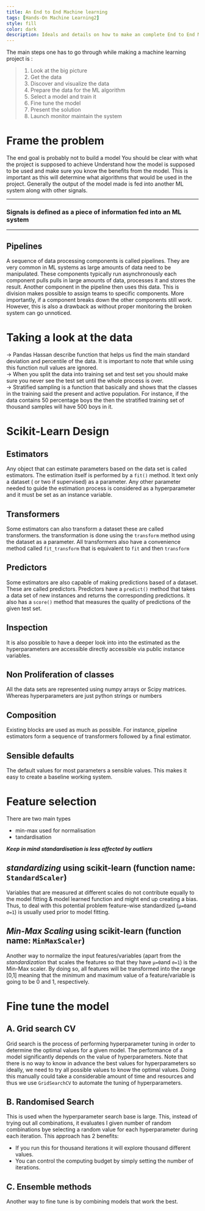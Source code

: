 ```yaml
---
title: An End to End Machine learning 
tags: [Hands-On Machine Learning2]
style: fill
color: dark
description: Ideals and details on how to make an complete End to End Machine learning project
---
```

The main steps one has to go through while making a machine learning project is :

>  1. Look at the big picture 
>  2.  Get the data 
>  3. Discover and visualize the data 
>  4. Prepare the data for the ML algorithm
>  5. Select a model and train it
>  6. Fine tune the model
>  7. Present the solution
>  8. Launch monitor maintain the system

# Frame the problem
The end goal is probably not to build a model You should be clear with what the project is supposed to achieve Understand how the model is supposed to be used and make sure you know the benefits from the model. This is important as this will determine what algorithms that would be used in the project. Generally the output of the model made is fed into another ML system along with other signals.

---
### Signals is defined as a piece of information fed into an ML system

---
## Pipelines
A sequence of data processing components is called pipelines. They are very common in ML systems as large amounts of data need to be manipulated. These components typically run asynchronously each component pulls pulls in large amounts of data, processes it and stores the result. Another component in the pipeline then uses this data. This is division makes possible to assign teams to specific components. More importantly, if a component breaks down the other components still work. However, this is also a drawback as without proper monitoring the broken system can go unnoticed.

# Taking a look at the data 
-> Pandas Hassan describe function that helps us find the main standard deviation and percentile of the data. It is important to note that while using this function null values are ignored.<br>
-> When you split the data into training set and test set you should make sure you never see the test set until the whole process is over. <br>
-> Stratified sampling is a function that basically and shows that the classes in the training said the present and active population. For instance, if the data contains 50 percentage boys the then the stratified training set of thousand samples will have 500 boys in it. <br>

# Scikit-Learn Design 
## Estimators 
Any object that can estimate parameters based on the data set is called estimators. The estimation itself is performed by a ```fit()``` method. It text only a dataset ( or two if supervised) as a parameter. Any other parameter needed to guide the estimation process is considered as a hyperparameter and it must be set as an instance variable. 
## Transformers
Some estimators can also transform a dataset these are called transformers. the transformation is done using the ```transform``` method using the dataset as a parameter. All transformers also have a convenience method called ```fit_transform``` that is equivalent to ```fit``` and then ```transform```
## Predictors
Some estimators are also capable of making predictions  based of a dataset. These are called predictors.  Predictors have a ```predict()``` method that takes a data set of new instances and returns the corresponding predictions. It also has a ```score()``` method that measures the quality of predictions of the given test set.
## Inspection 
It is also possible to have a deeper look into into the estimated as the hyperparameters are accessible directly  accessible via public instance variables. 
## Non Proliferation of classes
All  the data sets are represented using numpy arrays or Scipy matrices. Whereas hyperparameters are just python strings or numbers 
## Composition
Existing blocks are used as much as possible. For instance, pipeline estimators form a sequence of transformers followed by a final estimator.
## Sensible defaults
The default values for most parameters a sensible values. This makes it easy to create a baseline working system.

# Feature selection
There are two main types 
- min-max used for normalisation
- tandardisation 

***Keep in mind standardisation is less affected by outliers***
## **_standardizing_** using scikit-learn (function name: ```StandardScaler```)
Variables that are measured at different scales do not contribute equally to the model fitting & model learned function and might end up creating a bias. Thus, to deal with this potential problem feature-wise standardized (`μ=0`and `σ=1`) is usually used prior to model fitting.
## **_Min-Max Scaling_** using scikit-learn (function name: ```MinMaxScaler```)
Another way to normalize  the input features/variables (apart from the _standardization_ that scales the features so that they have `μ=0`and `σ=1`) is the Min-Max scaler. By doing so, all features will be transformed into the range  [0,1] meaning that the minimum and maximum value of a feature/variable is going to be 0 and 1, respectively.
# Fine tune the model
## A. Grid search CV
Grid search is the process of performing hyperparameter tuning in order to determine the optimal values for a given model. The performance of a model significantly depends on the value of hyperparameters. Note that there is no way to know in advance the best values for hyperparameters so ideally, we need to try all possible values to know the optimal values. Doing this manually could take a considerable amount of time and resources and thus we use `GridSearchCV` to automate the tuning of hyperparameters. 
## B. Randomised Search 
This is used when the hyperparameter search base is large.  This, instead of  trying out all combinations, it evaluates I given number of random combinations bye selecting a random value for each hyperparameter during each iteration. This approach has  2 benefits:

 - If you run this for thousand iterations it will explore thousand different values.
 - You can control the computing budget by simply setting the number of iterations.

## C. Ensemble methods 
Another way to fine tune is by combining models that work the best. 
 